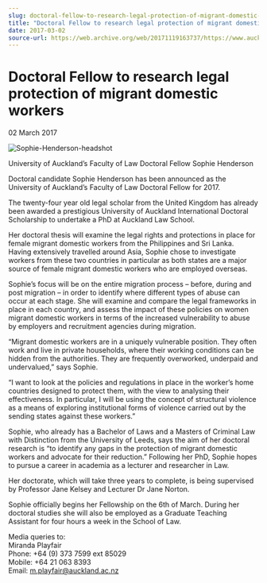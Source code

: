 ```yaml
---
slug: doctoral-fellow-to-research-legal-protection-of-migrant-domestic-workers
title: "Doctoral Fellow to research legal protection of migrant domestic workers"
date: 2017-03-02
source-url: https://web.archive.org/web/20171119163737/https://www.auckland.ac.nz/en/about/news-events-and-notices/news/news-2017/03/doctoral-fellow-to-research-legal-protection-of-migrant--domesti.html
---
```

Doctoral Fellow to research legal protection of migrant domestic workers
========================================================================

02 March 2017

![Sophie-Henderson-headshot](https://www.auckland.ac.nz/en/about/news-events-and-notices/news/news-2017/03/doctoral-fellow-to-research-legal-protection-of-migrant--domesti/_jcr_content/par/textimage/image.img.jpg/1488411597537.jpg "Sophie-Henderson-headshot")

University of Auckland’s Faculty of Law Doctoral Fellow Sophie Henderson

Doctoral candidate Sophie Henderson has been announced as the University of Auckland’s Faculty of Law Doctoral Fellow for 2017.  
  
The twenty-four year old legal scholar from the United Kingdom has already been awarded a prestigious University of Auckland International Doctoral Scholarship to undertake a PhD at Auckland Law School.  
  
Her doctoral thesis will examine the legal rights and protections in place for female migrant domestic workers from the Philippines and Sri Lanka. Having extensively travelled around Asia, Sophie chose to investigate workers from these two countries in particular as both states are a major source of female migrant domestic workers who are employed overseas.  
  
Sophie’s focus will be on the entire migration process – before, during and post migration – in order to identify where different types of abuse can occur at each stage. She will examine and compare the legal frameworks in place in each country, and assess the impact of these policies on women migrant domestic workers in terms of the increased vulnerability to abuse by employers and recruitment agencies during migration.  
  
“Migrant domestic workers are in a uniquely vulnerable position. They often work and live in private households, where their working conditions can be hidden from the authorities. They are frequently overworked, underpaid and undervalued,” says Sophie.  
  
“I want to look at the policies and regulations in place in the worker’s home countries designed to protect them, with the view to analysing their effectiveness. In particular, I will be using the concept of structural violence as a means of exploring institutional forms of violence carried out by the sending states against these workers.”

Sophie, who already has a Bachelor of Laws and a Masters of Criminal Law with Distinction from the University of Leeds, says the aim of her doctoral research is “to identify any gaps in the protection of migrant domestic workers and advocate for their reduction.” Following her PhD, Sophie hopes to pursue a career in academia as a lecturer and researcher in Law.

Her doctorate, which will take three years to complete, is being supervised by Professor Jane Kelsey and Lecturer Dr Jane Norton.

Sophie officially begins her Fellowship on the 6th of March. During her doctoral studies she will also be employed as a Graduate Teaching Assistant for four hours a week in the School of Law.  
  
Media queries to:  
Miranda Playfair  
Phone: +64 (9) 373 7599 ext 85029  
Mobile: +64 21 063 8393  
Email: [m.playfair@auckland.ac.nz](mailto:m.playfair@auckland.ac.nz)